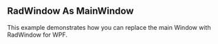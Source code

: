 ## RadWindow As MainWindow
This example demonstrates how you can replace the main Window with RadWindow for WPF.

[//]: <keywords:window, replace>